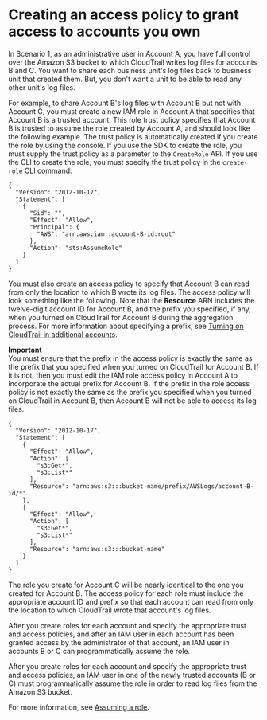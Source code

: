 # Creating an access policy to grant access to accounts you own<a name="cloudtrail-sharing-logs-your-accounts"></a>

In Scenario 1, as an administrative user in Account A, you have full control over the Amazon S3 bucket to which CloudTrail writes log files for accounts B and C\. You want to share each business unit's log files back to business unit that created them\. But, you don't want a unit to be able to read any other unit's log files\. 

For example, to share Account B's log files with Account B but not with Account C, you must create a new IAM role in Account A that specifies that Account B is a trusted account\. This role trust policy specifies that Account B is trusted to assume the role created by Account A, and should look like the following example\. The trust policy is automatically created if you create the role by using the console\. If you use the SDK to create the role, you must supply the trust policy as a parameter to the `CreateRole` API\. If you use the CLI to create the role, you must specify the trust policy in the `create-role` CLI command\. 

```
{
  "Version": "2012-10-17",
  "Statement": [
    {
      "Sid": "",
      "Effect": "Allow",
      "Principal": {
        "AWS": "arn:aws:iam::account-B-id:root"
      },
      "Action": "sts:AssumeRole"
    }
  ]
}
```

You must also create an access policy to specify that Account B can read from only the location to which B wrote its log files\. The access policy will look something like the following\. Note that the **Resource** ARN includes the twelve\-digit account ID for Account B, and the prefix you specified, if any, when you turned on CloudTrail for Account B during the aggregation process\. For more information about specifying a prefix, see [Turning on CloudTrail in additional accounts](turn-on-cloudtrail-in-additional-accounts.md)\. 

**Important**  
You must ensure that the prefix in the access policy is exactly the same as the prefix that you specified when you turned on CloudTrail for Account B\. If it is not, then you must edit the IAM role access policy in Account A to incorporate the actual prefix for Account B\. If the prefix in the role access policy is not exactly the same as the prefix you specified when you turned on CloudTrail in Account B, then Account B will not be able to access its log files\. 

```
{
  "Version": "2012-10-17",
  "Statement": [
    {
      "Effect": "Allow",
      "Action": [
        "s3:Get*",
        "s3:List*"
      ],
      "Resource": "arn:aws:s3:::bucket-name/prefix/AWSLogs/account-B-id/*"
    }, 
    {
      "Effect": "Allow",
      "Action": [
        "s3:Get*",
        "s3:List*"
      ],
      "Resource": "arn:aws:s3:::bucket-name"
    }
  ]
}
```

The role you create for Account C will be nearly identical to the one you created for Account B\. The access policy for each role must include the appropriate account ID and prefix so that each account can read from only the location to which CloudTrail wrote that account's log files\. 

After you create roles for each account and specify the appropriate trust and access policies, and after an IAM user in each account has been granted access by the administrator of that account, an IAM user in accounts B or C can programmatically assume the role\. 

After you create roles for each account and specify the appropriate trust and access policies, an IAM user in one of the newly trusted accounts \(B or C\) must programmatically assume the role in order to read log files from the Amazon S3 bucket\. 

For more information, see [Assuming a role](cloudtrail-sharing-logs-assume-role.md)\. 